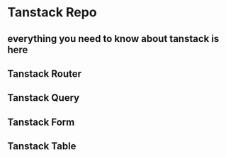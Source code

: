 # Tanstack Repo

## everything you need to know about tanstack is here

## Tanstack Router

## Tanstack Query

## Tanstack Form

## Tanstack Table
